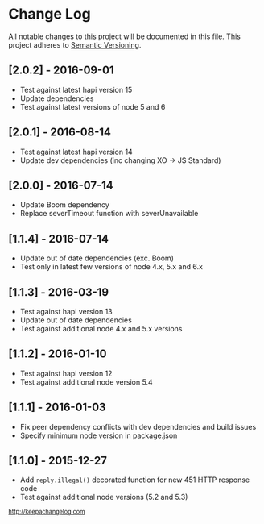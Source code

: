 # Change Log

All notable changes to this project will be documented in this file.
This project adheres to [Semantic Versioning](http://semver.org/).

## [2.0.2] - 2016-09-01
- Test against latest hapi version 15
- Update dependencies
- Test against latest versions of node 5 and 6

## [2.0.1] - 2016-08-14
- Test against latest hapi version 14
- Update dev dependencies (inc changing XO -> JS Standard)

## [2.0.0] - 2016-07-14
- Update Boom dependency
- Replace severTimeout function with severUnavailable

## [1.1.4] - 2016-07-14
- Update out of date dependencies (exc. Boom)
- Test only in latest few versions of node 4.x, 5.x and 6.x

## [1.1.3] - 2016-03-19
- Test against hapi version 13
- Update out of date dependencies
- Test against additional node 4.x and 5.x versions

## [1.1.2] - 2016-01-10
- Test against hapi version 12
- Test against additional node version 5.4

## [1.1.1] - 2016-01-03
- Fix peer dependency conflicts with dev dependencies and build issues
- Specify minimum node version in package.json

## [1.1.0] - 2015-12-27
- Add `reply.illegal()` decorated function for new 451 HTTP response code
- Test against additional node versions (5.2 and 5.3)

<sub>http://keepachangelog.com</sub>
